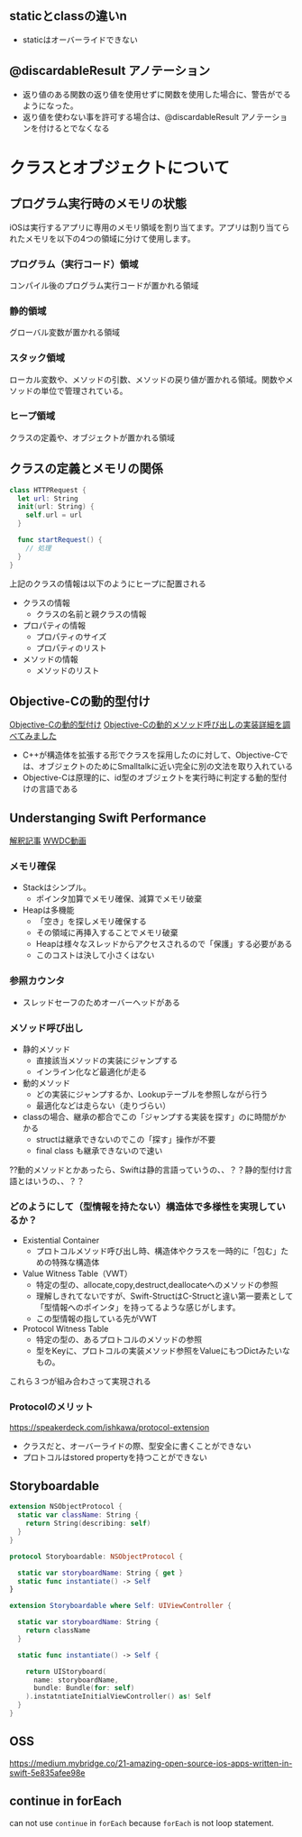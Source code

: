 ## staticとclassの違いn
- staticはオーバーライドできない

## @discardableResult アノテーション
- 返り値のある関数の返り値を使用せずに関数を使用した場合に、警告がでるようになった。
- 返り値を使わない事を許可する場合は、@discardableResult アノテーションを付けるとでなくなる

# クラスとオブジェクトについて

## プログラム実行時のメモリの状態
iOSは実行するアプリに専用のメモリ領域を割り当てます。アプリは割り当てられたメモリを以下の4つの領域に分けて使用します。

### プログラム（実行コード）領域
コンパイル後のプログラム実行コードが置かれる領域
### 静的領域
グローバル変数が置かれる領域
### スタック領域
ローカル変数や、メソッドの引数、メソッドの戻り値が置かれる領域。関数やメソッドの単位で管理されている。
### ヒープ領域
クラスの定義や、オブジェクトが置かれる領域

## クラスの定義とメモリの関係
```swift
class HTTPRequest {
  let url: String
  init(url: String) {
    self.url = url
  }

  func startRequest() {
    // 処理
  }
}
```

上記のクラスの情報は以下のようにヒープに配置される
- クラスの情報
  - クラスの名前と親クラスの情報
- プロパティの情報
  - プロパティのサイズ
  - プロパティのリスト
- メソッドの情報
  - メソッドのリスト

## Objective-Cの動的型付け
[Objective-Cの動的型付け](http://s.news.mynavi.jp/column/objc/002/index.html)
[Objective-Cの動的メソッド呼び出しの実装詳細を調べてみました](http://qiita.com/kunichiko/items/a0b8ce64518fbf3eac0a)
- C++が構造体を拡張する形でクラスを採用したのに対して、Objective-Cでは、オブジェクトのためにSmalltalkに近い完全に別の文法を取り入れている
- Objective-Cは原理的に、id型のオブジェクトを実行時に判定する動的型付けの言語である

## Understanging Swift Performance
[解釈記事](http://wpdev.hatenablog.com/entry/2016/11/02/082027)
[WWDC動画](https://developer.apple.com/videos/play/wwdc2016/416/)

### メモリ確保
- Stackはシンプル。
  - ポインタ加算でメモリ確保、減算でメモリ破棄
- Heapは多機能
  - 「空き」を探しメモリ確保する
  - その領域に再挿入することでメモリ破棄
  - Heapは様々なスレッドからアクセスされるので「保護」する必要がある
  - このコストは決して小さくはない

### 参照カウンタ
- スレッドセーフのためオーバーヘッドがある

### メソッド呼び出し
- 静的メソッド
  - 直接該当メソッドの実装にジャンプする
  - インライン化など最適化が走る
- 動的メソッド
  - どの実装にジャンプするか、Lookupテーブルを参照しながら行う
  - 最適化などは走らない（走りづらい）
- classの場合、継承の都合でこの「ジャンプする実装を探す」のに時間がかかる
  - structは継承できないのでこの「探す」操作が不要
  - final class も継承できないので速い

??動的メソッドとかあったら、Swiftは静的言語っていうの、、？？静的型付け言語とはいうの、、？？

### どのようにして（型情報を持たない）構造体で多様性を実現しているか？
- Existential Container
  - プロトコルメソッド呼び出し時、構造体やクラスを一時的に「包む」ための特殊な構造体
- Value Witness Table（VWT）
  - 特定の型の、allocate,copy,destruct,deallocateへのメソッドの参照
  - 理解しきれてないですが、Swift-StructはC-Structと違い第一要素として「型情報へのポインタ」を持ってるような感じがします。
  - この型情報の指している先がVWT
- Protocol Witness Table
  - 特定の型の、あるプロトコルのメソッドの参照
  - 型をKeyに、プロトコルの実装メソッド参照をValueにもつDictみたいなもの。

これら３つが組み合わさって実現される

### Protocolのメリット
https://speakerdeck.com/ishkawa/protocol-extension
- クラスだと、オーバーライドの際、型安全に書くことができない
- プロトコルはstored propertyを持つことができない

## Storyboardable
```swift
extension NSObjectProtocol {
  static var className: String {
    return String(describing: self)
  }
}

protocol Storyboardable: NSObjectProtocol {

  static var storyboardName: String { get }
  static func instantiate() -> Self
}

extension Storyboardable where Self: UIViewController {

  static var storyboardName: String {
    return className
  }

  static func instantiate() -> Self {

    return UIStoryboard(
      name: storyboardName,
      bundle: Bundle(for: self)
    ).instatntiateInitialViewController() as! Self
  }
}
```

## OSS
https://medium.mybridge.co/21-amazing-open-source-ios-apps-written-in-swift-5e835afee98e

## continue in forEach
can not use `continue` in `forEach` because `forEach` is not loop statement.
